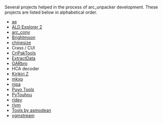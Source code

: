 Several projects helped in the process of arc\_unpacker development. These
projects are listed below in alphabetical order.

- [ae](https://github.com/dsp2003/ae)
- [ALD Explorer 2](http://www.hongfire.com/forum/showthread.php/423698)
- [arc_conv](https://github.com/dsp2003/arc_conv)
- [Brightmoon](http://touhou.wikia.com/wiki/Brightmoon)
- [chinesize](https://github.com/regomne/chinesize)
- Crass / CUI
- [CriPakTools](https://github.com/esperknight/CriPakTools)
- [ExtractData](https://github.com/lioncash/ExtractData)
- [GARbro](https://github.com/morkt/GARbro)
- HCA decoder
- [Kirikiri Z](https://github.com/krkrz/krkrz)
- [mkxp](https://github.com/Ancurio/mkxp)
- [nipa](https://github.com/Wilhansen/nipa)
- [Puyo Tools](https://github.com/nickworonekin/puyotools)
- [PyTouhou](http://pytouhou.linkmauve.fr/)
- [rldev](https://github.com/eglaysher/rldev)
- [rlvm](https://github.com/eglaysher/rlvm)
- [Tools by asmodean](http://asmodean.reverse.net/pages/tools_index.html)
- [vgmstream](https://github.com/kode54/vgmstream)
